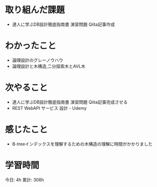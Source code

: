 # 取り組んだ課題 
+ 達人に学ぶDB設計徹底指南書 演習問題 Qiita記事作成
# わかったこと 
+ 論理設計のグレーノウハウ
+ 論理設計と木構造,二分探索木とAVL木
# 次やること
+ 達人に学ぶDB設計徹底指南書 演習問題 Qiita記事完成させる
+ REST WebAPI サービス 設計 - Udemy
# 感じたこと
+ B-treeインデックスを理解するための木構造の理解に時間がかかりました
# 学習時間  
今日: 4h 
累計: 306h 

